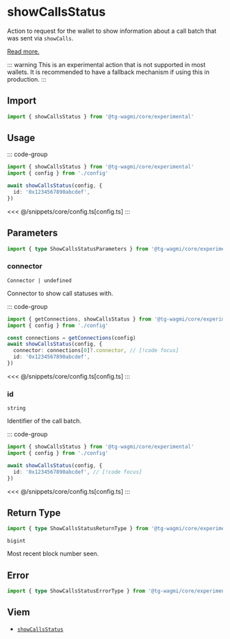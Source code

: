 <script setup>
const packageName = '@tg-wagmi/core/experimental'
const actionName = 'showCallsStatus'
const typeName = 'ShowCallsStatus'
</script>

# showCallsStatus

Action to request for the wallet to show information about a call batch that was sent via `showCalls`.

[Read more.](https://github.com/ethereum/EIPs/blob/1663ea2e7a683285f977eda51c32cec86553f585/EIPS/eip-5792.md#wallet_showcallsstatus)

::: warning
This is an experimental action that is not supported in most wallets. It is recommended to have a fallback mechanism if using this in production.
:::

## Import

```ts
import { showCallsStatus } from '@tg-wagmi/core/experimental'
```

## Usage

::: code-group
```ts [index.ts]
import { showCallsStatus } from '@tg-wagmi/core/experimental'
import { config } from './config'

await showCallsStatus(config, {
  id: '0x1234567890abcdef',
})
```
<<< @/snippets/core/config.ts[config.ts]
:::

## Parameters

```ts
import { type ShowCallsStatusParameters } from '@tg-wagmi/core/experimental'
```

### connector

`Connector | undefined`

Connector to show call statuses with.

::: code-group
```ts [index.ts]
import { getConnections, showCallsStatus } from '@tg-wagmi/core/experimental'
import { config } from './config'

const connections = getConnections(config)
await showCallsStatus(config, {
  connector: connections[0]?.connector, // [!code focus]
  id: '0x1234567890abcdef',
})
```
<<< @/snippets/core/config.ts[config.ts]
:::

### id

`string`

Identifier of the call batch.

::: code-group
```ts [index.ts]
import { showCallsStatus } from '@tg-wagmi/core/experimental'
import { config } from './config'

await showCallsStatus(config, {
  id: '0x1234567890abcdef', // [!code focus]
})
```
<<< @/snippets/core/config.ts[config.ts]
:::

## Return Type

```ts
import { type ShowCallsStatusReturnType } from '@tg-wagmi/core/experimental'
```

`bigint`

Most recent block number seen.

## Error

```ts
import { type ShowCallsStatusErrorType } from '@tg-wagmi/core/experimental'
```

<!--@include: @shared/query-imports.md-->

## Viem

- [`showCallsStatus`](https://viem.sh/experimental/eip5792/showCallsStatus)
